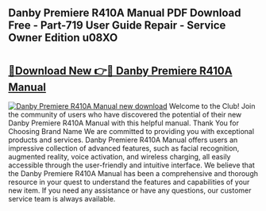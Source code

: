 ## Danby Premiere R410A Manual PDF Download Free - Part-719 User Guide Repair - Service Owner Edition u08XO

# <h2><a href="http://bc27483.oget.top/?id=Danby+Premiere+R410A+Manual">🔗Download New 👉🔴 Danby Premiere R410A Manual</a></h2>

[![Danby Premiere R410A Manual new download](https://i.imgur.com/5g1atiW.png)](http://bc27483.oget.top/?id=Danby+Premiere+R410A+Manual)
Welcome to the Club! Join the community of users who have discovered the potential of their new Danby Premiere R410A Manual with this helpful manual. Thank You for Choosing Brand Name We are committed to providing you with exceptional products and services. Danby Premiere R410A Manual offers users an impressive collection of advanced features, such as facial recognition, augmented reality, voice activation, and wireless charging, all easily accessible through the user-friendly and intuitive interface. We believe that the Danby Premiere R410A Manual has been a comprehensive and thorough resource in your quest to understand the features and capabilities of your new item. If you need any assistance or have any questions, our customer service team is always available.
